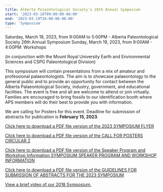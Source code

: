 ```yaml
---
title: Alberta Paleontological Society's 26th Annual Symposium
start: '2023-03-18T09:00:00-06:00'
end: '2023-03-19T16:00:00-06:00'
type: 'Symposium'
---
```


Saturday, March 18, 2023, from 9:00AM to 5:00PM - Alberta Paleontological Society 26th Annual Symposium
Sunday, March 19, 2023, from 9:00AM - 4:00PM: Workshops

(in conjunction with the Mount Royal University Earth and Environmental Sciences and CSPG Paleontological Division)

This symposium will contain presentations from a mix of amateur and professional palaeontologists. The aim is to showcase palaeontology to the general public and to provide an opportunity for contact between the Alberta Palaeontological Society, industry, government, and educational facilities. The event is free and all are welcome to attend or join virtually. Families are encouraged to bring fossils to our identification booth where APS members will do their best to provide you with information.

We are calling for Posters for this event. Deadline for submission of abstracts for publication is **February 15, 2023**.

[Click here to download a PDF file version of the 2023 SYMPOSIUM FLYER](/symposium2023/symposiumflyer2023.pdf)

[Click here to download a PDF file version of the CALL FOR POSTERS CIRCULAR 2](/symposium2023/circular2.pdf)

[Click here to download a PDF file version of the Speaker Program and Workshop Information SYMPOSIUM SPEAKER PROGRAM AND WORKSHOP INFORMATION](/symposium2023/speakerprogram.pdf)

[Click here to download a PDF file version of the GUIDELINES FOR SUBMISSION OF ABSTRACTS FOR THE 2023 SYMPOSIUM](/symposium2023/abstractguidelines2023.pdf)

[View a brief video of our 2018 Symposium.](https://youtu.be/neXG3Y0q-O8)
